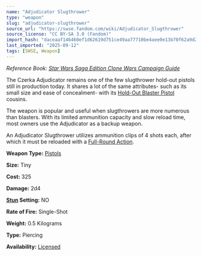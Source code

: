 ```yaml
---
name: "Adjudicator Slugthrower"
type: "weapon"
slug: "adjudicator-slugthrower"
source_url: "https://swse.fandom.com/wiki/Adjudicator_Slugthrower"
source_license: "CC BY-SA 3.0 (Fandom)"
import_hash: "daceaaf146460ef1d62619d751ce49aa77710be4aee0e13b70f62a9d263f692a"
last_imported: "2025-09-12"
tags: [SWSE, Weapon]
---
```

*Reference Book:* *[Star Wars Saga Edition Clone Wars Campaign Guide](https://swse.fandom.com/wiki/Star_Wars_Saga_Edition_Clone_Wars_Campaign_Guide)*

The Czerka Adjudicator remains one of the few slugthrower hold-out pistols still in production today. It shares a lot of the same attributes- such as its small size and ease of concealment- with its [Hold-Out Blaster Pistol](https://swse.fandom.com/wiki/Hold-Out_Blaster_Pistol) cousins. 

The weapon is popular and useful when slugthrowers are more numerous than blasters. With its limited ammunition capacity and slow reload time, most owners use the Adjudicator as a backup weapon. 

An Adjudicator Slugthrower utilizes ammunition clips of 4 shots each, after which it must be reloaded with a [Full-Round Action](https://swse.fandom.com/wiki/Full-Round_Action).

**Weapon Type:** [Pistols](https://swse.fandom.com/wiki/Pistols)

**Size:** Tiny

**Cost:** 325

**Damage:** 2d4

**[Stun](https://swse.fandom.com/wiki/Stun) Setting:** NO

**Rate of Fire:** Single-Shot

**Weight:** 0.5 Kilograms

**Type:** Piercing

**Availability:** [Licensed](https://swse.fandom.com/wiki/Licensed)